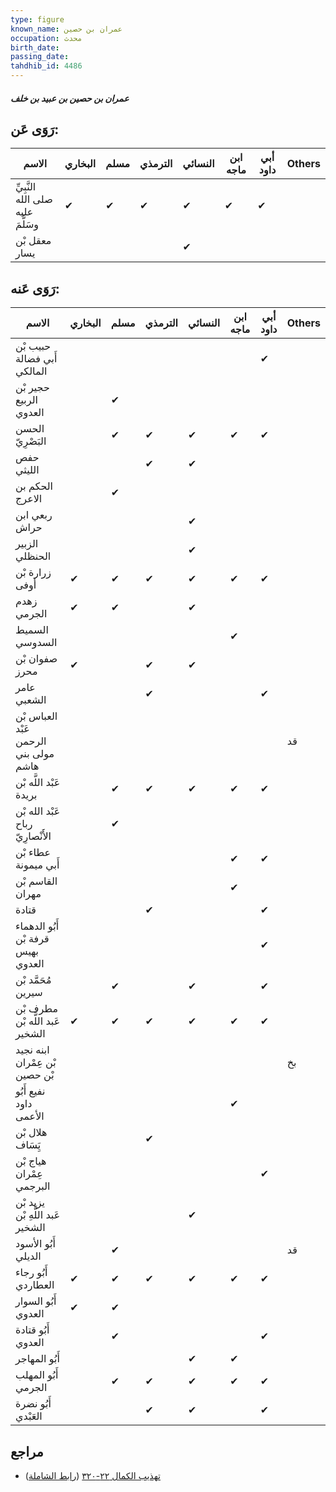 ```yaml
---
type: figure
known_name: عمران بن حصين
occupation: محدث
birth_date:
passing_date:
tahdhib_id: 4486
---
```

##### عمران بن حصين بن عبيد بن خلف

## رَوَى عَن:
| الاسم                             | البخاري | مسلم | الترمذي | النسائي | ابن ماجه | أبي داود | Others |
| --------------------------------- | ------- | ---- | ------- | ------- | -------- | -------- | ------ |
| النَّبِيِّ صلى الله عليه وسَلَّمَ | ✔       | ✔    | ✔       | ✔       | ✔        | ✔        |        |
| معقل بْن يسار                     |         |      |         | ✔       |          |          |        |
## رَوَى عَنه:
| الاسم                                 | البخاري | مسلم | الترمذي | النسائي | ابن ماجه | أبي داود | Others |
| ------------------------------------- | ------- | ---- | ------- | ------- | -------- | -------- | ------ |
| حبيب بْن أَبي فضالة المالكي           |         |      |         |         |          | ✔        |        |
| حجير بْن الربيع العدوي                |         | ✔    |         |         |          |          |        |
| الحسن البَصْرِيّ                      |         | ✔    | ✔       | ✔       | ✔        | ✔        |        |
| حفص الليثي                            |         |      | ✔       | ✔       |          |          |        |
| الحكم بن الاعرج                       |         | ✔    |         |         |          |          |        |
| ربعي ابن حراش                         |         |      |         | ✔       |          |          |        |
| الزبير الحنظلي                        |         |      |         | ✔       |          |          |        |
| زرارة بْن أوفى                        | ✔       | ✔    | ✔       | ✔       | ✔        | ✔        |        |
| زهدم الجرمي                           | ✔       | ✔    |         | ✔       |          |          |        |
| السميط السدوسي                        |         |      |         |         | ✔        |          |        |
| صفوان بْن محرز                        | ✔       |      | ✔       | ✔       |          |          |        |
| عامر الشعبي                           |         |      | ✔       |         |          | ✔        |        |
| العباس بْن عَبْد الرحمن مولى بني هاشم |         |      |         |         |          |          | قد     |
| عَبْد اللَّه بْن بريدة                |         | ✔    | ✔       | ✔       | ✔        | ✔        |        |
| عَبْد الله بْن رباح الأَنْصارِيّ      |         | ✔    |         |         |          |          |        |
| عطاء بْن أَبي ميمونة                  |         |      |         |         | ✔        | ✔        |        |
| القاسم بْن مهران                      |         |      |         |         | ✔        |          |        |
| قتادة                                 |         |      | ✔       |         |          | ✔        |        |
| أَبُو الدهماء قرفة بْن بهيس العدوي    |         |      |         |         |          | ✔        |        |
| مُحَمَّد بْن سيرين                    |         | ✔    |         | ✔       |          | ✔        |        |
| مطرف بْن عَبد اللَّه بْن الشخير       | ✔       | ✔    | ✔       | ✔       | ✔        | ✔        |        |
| ابنه نجيد بْن عِمْران بْن حصين        |         |      |         |         |          |          | بخ     |
| نفيع أَبُو داود الأعمى                |         |      |         |         | ✔        |          |        |
| هلال بْن يَِسَاف                      |         |      | ✔       |         |          |          |        |
| هياج بْن عِمْران البرجمي              |         |      |         |         |          | ✔        |        |
| يزيد بْن عَبد اللَّهِ بْن الشخير      |         |      |         | ✔       |          |          |        |
| أَبُو الأسود الديلي                   |         | ✔    |         |         |          |          | قد     |
| أَبُو رجاء العطاردي                   | ✔       | ✔    | ✔       | ✔       | ✔        | ✔        |        |
| أَبُو السوار العدوي                   | ✔       | ✔    |         |         |          |          |        |
| أَبُو قتادة العدوي                    |         | ✔    |         |         |          | ✔        |        |
| أَبُو المهاجر                         |         |      |         | ✔       | ✔        |          |        |
| أَبُو المهلب الجرمي                   |         | ✔    | ✔       | ✔       | ✔        | ✔        |        |
| أَبُو نضرة العَبْدي                   |         |      | ✔       | ✔       |          | ✔        |        |
## مراجع
- [تهذيب الكمال ٢٢-٣٢٠](obsidian://open?vault=Tahdhib-al-Kamal&file=Figures/٤٤٨٦-عمران%20بن%20حصين%20بن%20عبيد%20بن%20خلف) ([رابط الشاملة](https://shamela.ws/book/3722/11573))